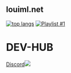 ## louiml.net

[![top langs](https://github-readme-stats.vercel.app/apsi/top-langs/?username=loui-dev&layout=compact&theme=vision-friendly-dark)](https://github.com/anuraghazra/github-readme-stats)
[![Playlist #1](https://spotify-github-readme.vercel.app/api/spotify)](https://open.spotify.com/playlist/0uddRiVvtMk2GTBB8f3Rsi)
<h1>DEV-HUB</h1>
<a href="https://discord.gg/MCwMS5geMv">Discord<img src="https://seeklogo.com/images/D/discord-black-logo-733DD6B9B0-seeklogo.com.png"></a>
